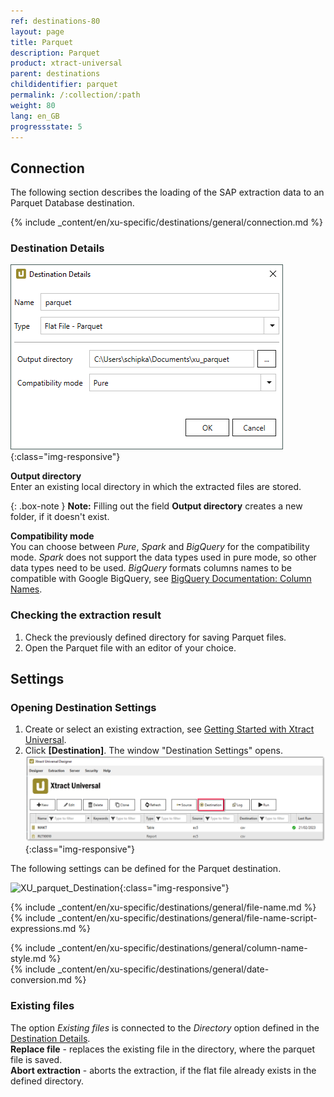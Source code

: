 ```yaml
---
ref: destinations-80
layout: page
title: Parquet
description: Parquet
product: xtract-universal
parent: destinations
childidentifier: parquet
permalink: /:collection/:path
weight: 80
lang: en_GB
progressstate: 5
---
```

## Connection
The following section describes the loading of the SAP extraction data to an Parquet Database destination.

{% include _content/en/xu-specific/destinations/general/connection.md %}	

### Destination Details

![Parquet-Destination-Details](/img/content/xu/parquet/parquet_destination_details.png){:class="img-responsive"}

**Output directory**<br>
Enter an existing local directory in which the extracted files are stored.

{: .box-note }
**Note:** Filling out the field **Output directory** creates a new folder, if it doesn't exist. 

**Compatibility mode**<br>
You can choose between *Pure*, *Spark* and *BigQuery* for the compatibility mode. 
*Spark* does not support the data types used in pure mode, so other data types need to be used.
*BigQuery* formats columns names to be compatible with Google BigQuery, see [BigQuery Documentation: Column Names](https://cloud.google.com/bigquery/docs/schemas?hl=en#column_names).

### Checking the extraction result

1. Check the previously defined directory for saving Parquet files.
2. Open the Parquet file with an editor of your choice.

## Settings

### Opening Destination Settings

1. Create or select an existing extraction, see [Getting Started with Xtract Universal](../getting-started/define-a-table-extraction).
2. Click **[Destination]**. The window "Destination Settings" opens.
![Destination-settings](/img/content/xu/xu_designer_destination.png){:class="img-responsive"}

The following settings can be defined for the Parquet destination.  
  
![XU_parquet_Destination](/img/content/xu/parquet/parquet_destination_settings.png){:class="img-responsive"}

{% include _content/en/xu-specific/destinations/general/file-name.md %}
{% include _content/en/xu-specific/destinations/general/file-name-script-expressions.md %}

{% include _content/en/xu-specific/destinations/general/column-name-style.md %}        
{% include _content/en/xu-specific/destinations/general/date-conversion.md %}

### Existing files
The option *Existing files* is connected to the *Directory* option defined in the [Destination Details](#destination-details).<br>
**Replace file** - replaces the existing file in the directory, where the parquet file is saved.<br>
**Abort extraction** - aborts the extraction, if the flat file already exists in the defined directory.
